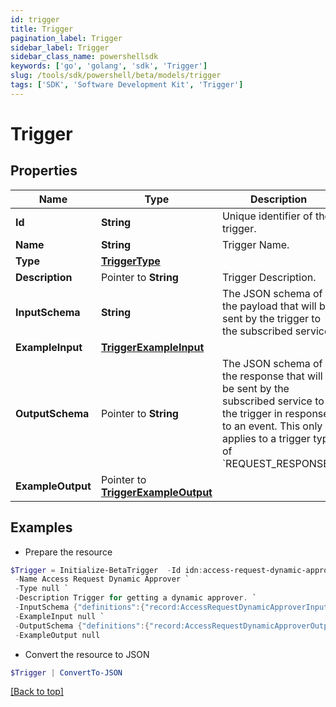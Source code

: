 ```yaml
---
id: trigger
title: Trigger
pagination_label: Trigger
sidebar_label: Trigger
sidebar_class_name: powershellsdk
keywords: ['go', 'golang', 'sdk', 'Trigger'] 
slug: /tools/sdk/powershell/beta/models/trigger
tags: ['SDK', 'Software Development Kit', 'Trigger']
---
```



# Trigger

## Properties

Name | Type | Description | Notes
------------ | ------------- | ------------- | -------------
**Id** |  **String** | Unique identifier of the trigger. | 
**Name** |  **String** | Trigger Name. | 
**Type** |  [**TriggerType**](trigger-type) |  | 
**Description** |  Pointer to **String** | Trigger Description. | [optional] 
**InputSchema** |  **String** | The JSON schema of the payload that will be sent by the trigger to the subscribed service. | 
**ExampleInput** |  [**TriggerExampleInput**](trigger-example-input) |  | 
**OutputSchema** |  Pointer to **String** | The JSON schema of the response that will be sent by the subscribed service to the trigger in response to an event.  This only applies to a trigger type of &#x60;REQUEST_RESPONSE&#x60;. | [optional] 
**ExampleOutput** |  Pointer to [**TriggerExampleOutput**](trigger-example-output) |  | [optional] 

## Examples

- Prepare the resource
```powershell
$Trigger = Initialize-BetaTrigger  -Id idn:access-request-dynamic-approver `
 -Name Access Request Dynamic Approver `
 -Type null `
 -Description Trigger for getting a dynamic approver. `
 -InputSchema {"definitions":{"record:AccessRequestDynamicApproverInput":{"type":"object","required":["accessRequestId","requestedFor","requestedItems","requestedBy"],"additionalProperties":true,"properties":{"accessRequestId":{"type":"string"},"requestedFor":{"$ref":"#/definitions/record:requestedForIdentityRef"},"requestedItems":{"type":"array","items":{"$ref":"#/definitions/record:requestedObjectRef"}},"requestedBy":{"$ref":"#/definitions/record:requestedByIdentityRef"}}},"record:requestedForIdentityRef":{"type":"object","required":["id","name","type"],"additionalProperties":true,"properties":{"id":{"type":"string"},"name":{"type":"string"},"type":{"type":"string"}}},"record:requestedObjectRef":{"type":"object","optional":["description","comment"],"required":["id","name","type","operation"],"additionalProperties":true,"properties":{"id":{"type":"string"},"name":{"type":"string"},"description":{"oneOf":[{"type":"null"},{"type":"string"}]},"type":{"type":"string"},"operation":{"type":"string"},"comment":{"oneOf":[{"type":"null"},{"type":"string"}]}}},"record:requestedByIdentityRef":{"type":"object","required":["type","id","name"],"additionalProperties":true,"properties":{"type":{"type":"string"},"id":{"type":"string"},"name":{"type":"string"}}}},"$ref":"#/definitions/record:AccessRequestDynamicApproverInput"} `
 -ExampleInput null `
 -OutputSchema {"definitions":{"record:AccessRequestDynamicApproverOutput":{"type":["null","object"],"required":["id","name","type"],"additionalProperties":true,"properties":{"id":{"type":"string"},"name":{"type":"string"},"type":{"type":"string"}}}},"$ref":"#/definitions/record:AccessRequestDynamicApproverOutput"} `
 -ExampleOutput null
```

- Convert the resource to JSON
```powershell
$Trigger | ConvertTo-JSON
```


[[Back to top]](#) 

